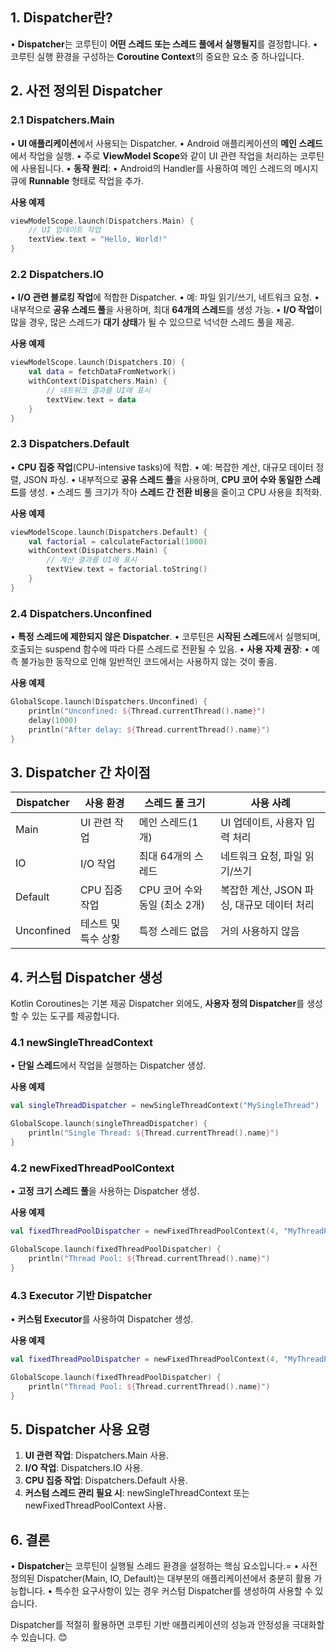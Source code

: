 

## **1. Dispatcher란?**

• **Dispatcher**는 코루틴이 **어떤 스레드 또는 스레드 풀에서 실행될지**를 결정합니다.
• 코루틴 실행 환경을 구성하는 **Coroutine Context**의 중요한 요소 중 하나입니다.

## **2. 사전 정의된 Dispatcher**

### **2.1 Dispatchers.Main**

• **UI 애플리케이션**에서 사용되는 Dispatcher.
• Android 애플리케이션의 **메인 스레드**에서 작업을 실행.
• 주로 **ViewModel Scope**와 같이 UI 관련 작업을 처리하는 코루틴에 사용됩니다.
• **동작 원리**:
	• Android의 Handler를 사용하여 메인 스레드의 메시지 큐에 **Runnable** 형태로 작업을 추가.


**사용 예제**

```kotlin
viewModelScope.launch(Dispatchers.Main) {
    // UI 업데이트 작업
    textView.text = "Hello, World!"
}
```
  

### **2.2 Dispatchers.IO**

• **I/O 관련 블로킹 작업**에 적합한 Dispatcher.
• 예: 파일 읽기/쓰기, 네트워크 요청.
• 내부적으로 **공유 스레드 풀**을 사용하며, 최대 **64개의 스레드**를 생성 가능.
• **I/O 작업**이 많을 경우, 많은 스레드가 **대기 상태**가 될 수 있으므로 넉넉한 스레드 풀을 제공.

**사용 예제**

```kotlin
viewModelScope.launch(Dispatchers.IO) {
    val data = fetchDataFromNetwork()
    withContext(Dispatchers.Main) {
        // 네트워크 결과를 UI에 표시
        textView.text = data
    }
}
```
  

### **2.3 Dispatchers.Default**

• **CPU 집중 작업**(CPU-intensive tasks)에 적합.
• 예: 복잡한 계산, 대규모 데이터 정렬, JSON 파싱.
• 내부적으로 **공유 스레드 풀**을 사용하며, **CPU 코어 수와 동일한 스레드**를 생성.
• 스레드 풀 크기가 작아 **스레드 간 전환 비용**을 줄이고 CPU 사용을 최적화.

**사용 예제**

```kotlin
viewModelScope.launch(Dispatchers.Default) {
    val factorial = calculateFactorial(1000)
    withContext(Dispatchers.Main) {
        // 계산 결과를 UI에 표시
        textView.text = factorial.toString()
    }
}
```
  

### **2.4 Dispatchers.Unconfined**

• **특정 스레드에 제한되지 않은 Dispatcher**.
• 코루틴은 **시작된 스레드**에서 실행되며, 호출되는 suspend 함수에 따라 다른 스레드로 전환될 수 있음.
• **사용 자제 권장**:
	• 예측 불가능한 동작으로 인해 일반적인 코드에서는 사용하지 않는 것이 좋음.

  

**사용 예제**

```kotlin
GlobalScope.launch(Dispatchers.Unconfined) {
    println("Unconfined: ${Thread.currentThread().name}")
    delay(1000)
    println("After delay: ${Thread.currentThread().name}")
}
```
  

## **3. Dispatcher 간 차이점**

| **Dispatcher** | **사용** **환경** | **스레드** **풀** **크기** | **사용** **사례**               |
| -------------- | ------------- | -------------------- | --------------------------- |
| Main           | UI 관련 작업      | 메인 스레드(1개)           | UI 업데이트, 사용자 입력 처리          |
| IO             | I/O 작업        | 최대 64개의 스레드          | 네트워크 요청, 파일 읽기/쓰기           |
| Default        | CPU 집중 작업     | CPU 코어 수와 동일 (최소 2개) | 복잡한 계산, JSON 파싱, 대규모 데이터 처리 |
| Unconfined     | 테스트 및 특수 상황   | 특정 스레드 없음            | 거의 사용하지 않음                  |

## **4. 커스텀 Dispatcher 생성**


Kotlin Coroutines는 기본 제공 Dispatcher 외에도, **사용자 정의 Dispatcher**를 생성할 수 있는 도구를 제공합니다.

### **4.1 newSingleThreadContext**

• **단일 스레드**에서 작업을 실행하는 Dispatcher 생성.

**사용 예제**

```kotlin
val singleThreadDispatcher = newSingleThreadContext("MySingleThread")

GlobalScope.launch(singleThreadDispatcher) {
    println("Single Thread: ${Thread.currentThread().name}")
}
```

### **4.2 newFixedThreadPoolContext**

• **고정 크기 스레드 풀**을 사용하는 Dispatcher 생성.

**사용 예제**

```kotlin
val fixedThreadPoolDispatcher = newFixedThreadPoolContext(4, "MyThreadPool")

GlobalScope.launch(fixedThreadPoolDispatcher) {
    println("Thread Pool: ${Thread.currentThread().name}")
}
```

### **4.3 Executor 기반 Dispatcher**

• **커스텀 Executor**를 사용하여 Dispatcher 생성.

**사용 예제**

```kotlin
val fixedThreadPoolDispatcher = newFixedThreadPoolContext(4, "MyThreadPool")

GlobalScope.launch(fixedThreadPoolDispatcher) {
    println("Thread Pool: ${Thread.currentThread().name}")
}
```

## **5. Dispatcher 사용 요령**

1. **UI 관련 작업**: Dispatchers.Main 사용.
2. **I/O 작업**: Dispatchers.IO 사용.
3. **CPU 집중 작업**: Dispatchers.Default 사용.
4. **커스텀 스레드 관리 필요 시**: newSingleThreadContext 또는 newFixedThreadPoolContext 사용.

## **6. 결론**

• **Dispatcher**는 코루틴이 실행될 스레드 환경을 설정하는 핵심 요소입니다.=
• 사전 정의된 Dispatcher(Main, IO, Default)는 대부분의 애플리케이션에서 충분히 활용 가능합니다.
• 특수한 요구사항이 있는 경우 커스텀 Dispatcher를 생성하여 사용할 수 있습니다.

Dispatcher를 적절히 활용하면 코루틴 기반 애플리케이션의 성능과 안정성을 극대화할 수 있습니다. 😊